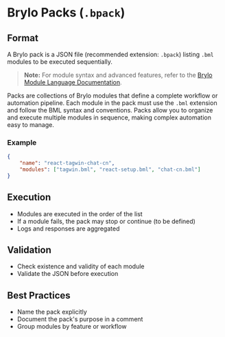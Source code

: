 # Brylo Packs (`.bpack`)

## Format

A Brylo pack is a JSON file (recommended extension: `.bpack`) listing `.bml` modules to be executed sequentially.

> **Note:** For module syntax and advanced features, refer to the [Brylo Module Language Documentation](./bml-language.md).

Packs are collections of Brylo modules that define a complete workflow or automation pipeline. Each module in the pack must use the `.bml` extension and follow the BML syntax and conventions. Packs allow you to organize and execute multiple modules in sequence, making complex automation easy to manage.

### Example

```json
{
    "name": "react-tagwin-chat-cn",
    "modules": ["tagwin.bml", "react-setup.bml", "chat-cn.bml"]
}
```

## Execution

- Modules are executed in the order of the list
- If a module fails, the pack may stop or continue (to be defined)
- Logs and responses are aggregated

## Validation

- Check existence and validity of each module
- Validate the JSON before execution

## Best Practices

- Name the pack explicitly
- Document the pack's purpose in a comment
- Group modules by feature or workflow
